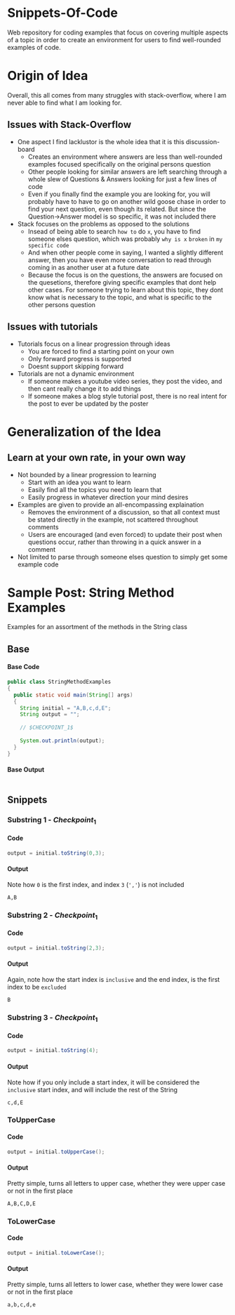 # Snippets-Of-Code
Web repository for coding examples that focus on covering multiple aspects of a topic in order to create an environment for users to find well-rounded examples of code.  

# Origin of Idea
Overall, this all comes from many struggles with stack-overflow, where I am never able to find what I am looking for. 
## Issues with Stack-Overflow
- One aspect I find lacklustor is the whole idea that it is this discussion-board
  - Creates an environment where answers are less than well-rounded examples focused specifically on the original persons question
  - Other people looking for similar answers are left searching through a whole slew of Questions & Answers looking for just a few lines of code
  - Even if you finally find the example you are looking for, you will probably have to have to go on another wild goose chase in order to find your next question, even though its related. But since the Question->Answer model is so specific, it was not included there
- Stack focuses on the problems as opposed to the solutions
  - Insead of being able to search `how to` do `x`, you have to find someone elses question, which was probably `why is x` `broken` in `my specific code`
  - And when other people come in saying, I wanted a slightly different answer, then you have even more conversation to read through coming in as another user at a future date
  - Because the focus is on the questions, the answers are focused on the quesetions, therefore giving specific examples that dont help other cases. For someone trying to learn about this topic, they dont know what is necessary to the topic, and what is specific to the other persons question
## Issues with tutorials
- Tutorials focus on a linear progression through ideas
  - You are forced to find a starting point on your own
  - Only forward progress is supported
  - Doesnt support skipping forward
- Tutorials are not a dynamic environment
  - If someone makes a youtube video series, they post the video, and then cant really change it to add things
  - If someone makes a blog style tutorial post, there is no real intent for the post to ever be updated by the poster

# Generalization of the Idea
## Learn at your own rate, in your own way
- Not bounded by a linear progression to learning
  - Start with an idea you want to learn
  - Easily find all the topics you need to learn that
  - Easily progress in whatever direction your mind desires
- Examples are given to provide an all-encompassing explaination
  - Removes the environment of a discussion, so that all context must be stated directly in the example, not scattered throughout comments
  - Users are encouraged (and even forced) to update their post when questions occur, rather than throwing in a quick answer in a comment
- Not limited to parse through someone elses question to simply get some example code
  

# Sample Post: String Method Examples
Examples for an assortment of the methods in the String class
## Base
#### Base Code
```java
public class StringMethodExamples
{
  public static void main(String[] args)
  {
    String initial = "A,B,c,d,E";
    String output = "";
    
    // $CHECKPOINT_1$
    
    System.out.println(output);
  }
}
```
#### Base Output
```
```
## Snippets
### Substring 1 - $Checkpoint_1$
#### Code
```java
output = initial.toString(0,3);
```
#### Output
Note how `0` is the first index, and index `3` (`','`) is not included
```
A,B
```
### Substring 2 - $Checkpoint_1$
#### Code
```java
output = initial.toString(2,3);
```
#### Output
Again, note how the start index is `inclusive` and the end index, is the first index to be `excluded`
```
B
```
### Substring 3 - $Checkpoint_1$
#### Code
```java
output = initial.toString(4);
```
#### Output
Note how if you only include a start index, it will be considered the `inclusive` start index, and will include the rest of the String
```
c,d,E
```
### ToUpperCase
#### Code
```java
output = initial.toUpperCase();
```
#### Output
Pretty simple, turns all letters to upper case, whether they were upper case or not in the first place
```
A,B,C,D,E
```
### ToLowerCase
#### Code
```java
output = initial.toLowerCase();
```
#### Output
Pretty simple, turns all letters to lower case, whether they were lower case or not in the first place
```
a,b,c,d,e
```
